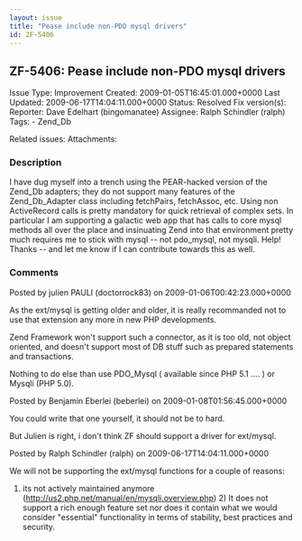 ```yaml
---
layout: issue
title: "Pease include non-PDO mysql drivers"
id: ZF-5406
---
```


ZF-5406: Pease include non-PDO mysql drivers
--------------------------------------------

 Issue Type: Improvement Created: 2009-01-05T16:45:01.000+0000 Last Updated: 2009-06-17T14:04:11.000+0000 Status: Resolved Fix version(s): 
 Reporter:  Dave Edelhart (bingomanatee)  Assignee:  Ralph Schindler (ralph)  Tags: - Zend\_Db
 
 Related issues: 
 Attachments: 
### Description

I have dug myself into a trench using the PEAR-hacked version of the Zend\_Db adapters; they do not support many features of the Zend\_Db\_Adapter class including fetchPairs, fetchAssoc, etc. Using non ActiveRecord calls is pretty mandatory for quick retrieval of complex sets. In particular I am supporting a galactic web app that has calls to core mysql methods all over the place and insinuating Zend into that environment pretty much requires me to stick with mysql -- not pdo\_mysql, not mysqli. Help! Thanks -- and let me know if I can contribute towards this as well.

 

 

### Comments

Posted by julien PAULI (doctorrock83) on 2009-01-06T00:42:23.000+0000

As the ext/mysql is getting older and older, it is really recommanded not to use that extension any more in new PHP developments.

Zend Framework won't support such a connector, as it is too old, not object oriented, and doesn't support most of DB stuff such as prepared statements and transactions.

Nothing to do else than use PDO\_Mysql ( available since PHP 5.1 .... ) or Mysqli (PHP 5.0).

 

 

Posted by Benjamin Eberlei (beberlei) on 2009-01-08T01:56:45.000+0000

You could write that one yourself, it should not be to hard.

But Julien is right, i don't think ZF should support a driver for ext/mysql.

 

 

Posted by Ralph Schindler (ralph) on 2009-06-17T14:04:11.000+0000

We will not be supporting the ext/mysql functions for a couple of reasons:

1) its not actively maintained anymore (<http://us2.php.net/manual/en/mysqli.overview.php>) 2) It does not support a rich enough feature set nor does it contain what we would consider "essential" functionality in terms of stability, best practices and security.

 

 